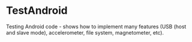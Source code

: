 # TestAndroid
Testing Android code - shows how to implement many features (USB (host and slave mode), accelerometer, file system, magnetometer, etc).


